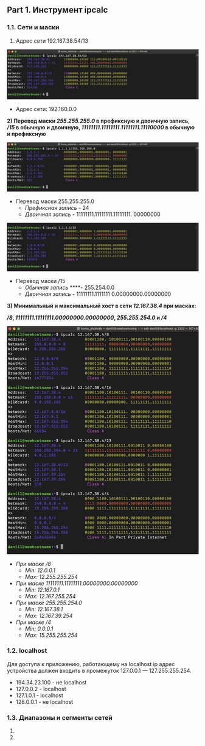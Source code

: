 ## Part 1. Инструмент ipcalc

### 1.1. Сети и маски

1) Адрес сети 192.167.38.54/13

![Untitled](DO2_LinuxNetwork-0%204f06c2733feb471caf0edf23da688ab5/Untitled.png)

- Адрес сети: 192.160.0.0

**2) Перевод маски *255.255.255.0* в префиксную и двоичную запись, */15* в обычную и двоичную, *11111111.11111111.11111111.11110000* в обычную и префиксную**

![Untitled](DO2_LinuxNetwork-0%204f06c2733feb471caf0edf23da688ab5/Untitled%201.png)

- Перевод маски 255.255.255.0
    - *Префиксная запись* - 24
    - *Двоичная запись* - 11111111.11111111.11111111. 00000000

![Untitled](DO2_LinuxNetwork-0%204f06c2733feb471caf0edf23da688ab5/Untitled%202.png)

- Перевод маски /15
    - *Обычная запись* ****- 255.254.0.0
    - *Двоичная запись* - 11111111.1111111 0.00000000.00000000

**3) Минимальный и максимальный хост в сети *12.167.38.4* при масках:** 

***/8*, *11111111.11111111.00000000.00000000*, *255.255.254.0* и */4***

![Untitled](DO2_LinuxNetwork-0%204f06c2733feb471caf0edf23da688ab5/Untitled%203.png)

- *При маске /8*
    - *Min: 12.0.0.1*
    - *Max: 12.255.255.254*
- *При маске 11111111.11111111.00000000.00000000*
    - *Min: 12.167.0.1*
    - *Max: 12.167.255.254*
- *При маске 255.255.254.0*
    - *Min: 12.167.38.1*
    - *Max: 12.167.39.254*
- *При маске /4*
    - *Min: 0.0.0.1*
    - *Max: 15.255.255.254*

### 1.2. localhost

Для доступа к приложению, работающему на localhost ip адрес устройства должен входить в промежуток 127.0.0.1 — 127.255.255.254. 

- 194.34.23.100 - не localhost
- 127.0.0.2 - localhost
- 127.1.0.1 - localhost
- 128.0.0.1 - не localhost

### 1.3. Диапазоны и сегменты сетей

1) 

2)